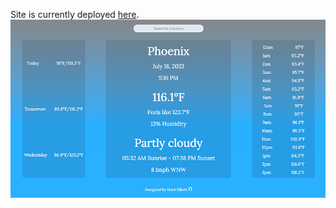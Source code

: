 Site is currently deployed [here](https://mark-elliott5.github.io/weather-app/).
![Admin Dashboard](images/weatherapp.png)